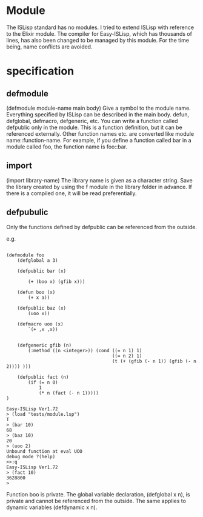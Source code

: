 # Module
The ISLisp standard has no modules.
I tried to extend ISLisp with reference to the Elixir module.
The compiler for Easy-ISLisp, which has thousands of lines, has also been changed to be managed by this module. 
For the time being, name conflicts are avoided. 

# specification

## defmodule

(defmodule module-name main body)
Give a symbol to the module name.
Everything specified by ISLisp can be described in the main body. defun, defglobal, defmacro, defgeneric, etc.
You can write a function called defpublic only in the module. This is a function definition, but it can be referenced externally.
Other function names etc. are converted like module name::function-name. 
For example, if you define a function called bar in a module called foo, the function name is foo::bar. 

## import

(import library-name)
The library name is given as a character string. 
Save the library created by using the f module in the library folder in advance. 
If there is a compiled one, it will be read preferentially. 

## defpubulic
Only the functions defined by defpublic can be referenced from the outside. 

e.g. 

```

(defmodule foo
    (defglobal a 3)

    (defpublic bar (x)

        (+ (boo x) (gfib x)))

    (defun boo (x)
        (+ x a))

    (defpublic baz (x)
        (uoo x))

    (defmacro uoo (x)
        `(+ ,x ,x))


    (defgeneric gfib (n)
        (:method ((n <integer>)) (cond ((= n 1) 1)
                                       ((= n 2) 1)
                                       (t (+ (gfib (- n 1)) (gfib (- n 2)))) )))

    (defpublic fact (n)
        (if (= n 0)
            1
            (* n (fact (- n 1)))))
)

Easy-ISLisp Ver1.72
> (load "tests/module.lsp")
T
> (bar 10)
68
> (baz 10)
20
> (uoo 2)
Unbound function at eval UOO
debug mode ?(help)
>>:q
Easy-ISLisp Ver1.72
> (fact 10)
3628800
> 

```

Function boo is private. The global variable declaration, (defglobal x n), is private and cannot be referenced from the outside. 
The same applies to dynamic variables (defdynamic x n). 